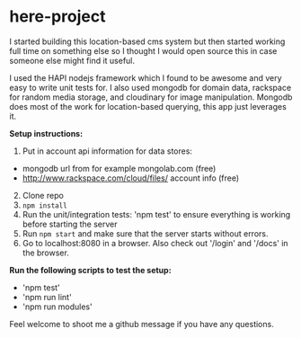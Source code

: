 here-project
============



I started building this location-based cms system but then
started working full time on something else so I thought I would open source this
in case someone else might find it useful.

I used the HAPI nodejs framework which I found to be awesome and very easy to write unit tests for. I also used mongodb
for domain data, rackspace for random media storage, and cloudinary for image manipulation. Mongodb does most of the work
for location-based querying, this app just leverages it.

**Setup instructions:**

1. Put in account api information for data stores:
* mongodb url from for example mongolab.com (free)
* http://www.rackspace.com/cloud/files/ account info (free)

2. Clone repo
3. ```npm install```
4. Run the unit/integration tests: 'npm test' to ensure everything is working before starting the server
5. Run ```npm start``` and make sure that the server starts without errors.
6. Go to localhost:8080 in a browser. Also check out '/login' and '/docs' in the browser. 

**Run the following scripts to test the setup:**

* 'npm test'
* 'npm run lint'
* 'npm run modules'

Feel welcome to shoot me a github message if you have any questions.







